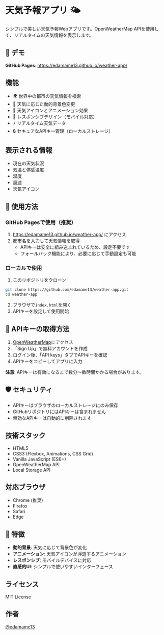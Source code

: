 # 天気予報アプリ 🌤️

シンプルで美しい天気予報Webアプリです。OpenWeatherMap APIを使用して、リアルタイムの天気情報を表示します。

## 🌟 デモ

**GitHub Pages**: https://edamame13.github.io/weather-app/

## 機能

- 🌍 世界中の都市の天気情報を検索
- 🎨 天気に応じた動的背景色変更
- 🌟 天気アイコンとアニメーション効果
- 📱 レスポンシブデザイン（モバイル対応）
- ⚡ リアルタイム天気データ
- 🔒 セキュアなAPIキー管理（ローカルストレージ）

## 表示される情報

- 現在の天気状況
- 気温と体感温度
- 湿度
- 風速
- 天気アイコン

## 🚀 使用方法

### GitHub Pagesで使用（推奨）

1. https://edamame13.github.io/weather-app/ にアクセス
2. 都市名を入力して天気情報を取得
   - APIキーは安全に組み込まれているため、設定不要です
   - フォールバック機能により、必要に応じて手動設定も可能

### ローカルで使用

1. このリポジトリをクローン
```bash
git clone https://github.com/edamame13/weather-app.git
cd weather-app
```

2. ブラウザで`index.html`を開く
3. APIキーを設定して使用開始

## 🔑 APIキーの取得方法

1. [OpenWeatherMap](https://openweathermap.org/api)にアクセス
2. 「Sign Up」で無料アカウントを作成
3. ログイン後、「API keys」タブでAPIキーを確認
4. APIキーをコピーしてアプリに入力

**注意**: APIキーは有効になるまで数分〜数時間かかる場合があります。

## 🛡️ セキュリティ

- APIキーはブラウザのローカルストレージにのみ保存
- GitHubリポジトリにはAPIキーは含まれません
- 無効なAPIキーは自動的に削除されます

## 技術スタック

- HTML5
- CSS3 (Flexbox, Animations, CSS Grid)
- Vanilla JavaScript (ES6+)
- OpenWeatherMap API
- Local Storage API

## 対応ブラウザ

- Chrome (推奨)
- Firefox
- Safari
- Edge

## 🎨 特徴

- **動的背景**: 天気に応じて背景色が変化
- **アニメーション**: 天気アイコンが浮遊するアニメーション
- **レスポンシブ**: モバイルデバイスに対応
- **直感的UI**: シンプルで使いやすいインターフェース

## ライセンス

MIT License

## 作者

[@edamame13](https://github.com/edamame13)